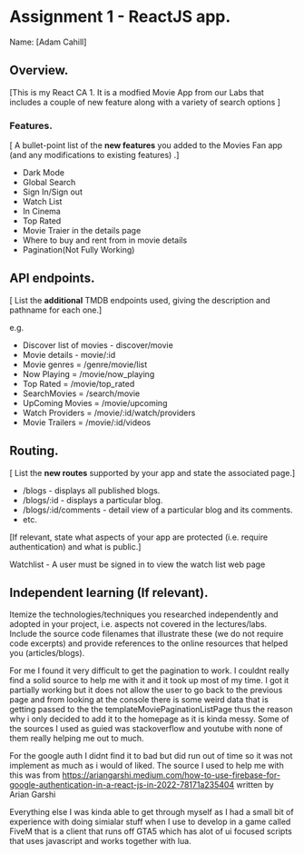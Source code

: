 # Assignment 1 - ReactJS app.

Name: [Adam Cahill]

## Overview.

[This is my React CA 1. It is a modfied Movie App from our Labs that includes a couple of new feature along with a variety of search options ]

### Features.
[ A bullet-point list of the __new features__ you added to the Movies Fan app (and any modifications to existing features) .]
 
+ Dark Mode
+ Global Search
+ Sign In/Sign out
+ Watch List
+ In Cinema
+ Top Rated
+ Movie Traier in the details page
+ Where to buy and rent from in movie details
+ Pagination(Not Fully Working)


## API endpoints.

[ List the __additional__ TMDB endpoints used, giving the description and pathname for each one.] 

e.g.
+ Discover list of movies - discover/movie
+ Movie details - movie/:id
+ Movie genres = /genre/movie/list
+ Now Playing = /movie/now_playing
+ Top Rated = /movie/top_rated
+ SearchMovies = /search/movie
+ UpComing Movies = /movie/upcoming
+ Watch Providers = /movie/:id/watch/providers
+ Movie Trailers = /movie/:id/videos

## Routing.

[ List the __new routes__ supported by your app and state the associated page.]

+ /blogs - displays all published blogs.
+ /blogs/:id - displays a particular blog.
+ /blogs/:id/comments - detail view of a particular blog and its comments.
+ etc.

[If relevant, state what aspects of your app are protected (i.e. require authentication) and what is public.]

Watchlist - A user must be signed in to view the watch list web page


## Independent learning (If relevant).

Itemize the technologies/techniques you researched independently and adopted in your project,
i.e. aspects not covered in the lectures/labs. Include the source code filenames that illustrate these
(we do not require code excerpts) and provide references to the online resources that helped you (articles/blogs).


For me I found it very difficult to get the pagination to work. I couldnt really find a solid source to help me with it and it took up most of my time.
I got it partially working but it does not allow the user to go back to the previous page and from looking at the console there is some weird data that is getting passed to the the templateMoviePaginationListPage thus the reason why i only decided to add it to the homepage as it is kinda messy. Some of the sources I used as guied was stackoverflow and youtube with none of them really helping me out to much. 

For the google auth I didnt find it to bad but did run out of time so it was not implement as much as i would of liked. The source I used to help me with this was from https://ariangarshi.medium.com/how-to-use-firebase-for-google-authentication-in-a-react-js-in-2022-78171a235404 written by Arian Garshi


Everything else I was kinda able to get through myself as I had a small bit of experience with doing simialar stuff when I use to develop in a game called FiveM that is a client that runs off GTA5 which has alot of ui focused scripts that uses javascript and works together with lua.